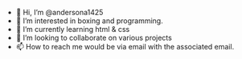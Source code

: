 - 👋 Hi, I’m @andersona1425
- 👀 I’m interested in boxing and programming.
- 🌱 I’m currently learning html & css
- 💞️ I’m looking to collaborate on various projects
- 📫 How to reach me would be via email with the associated email.

<!---
andersona1425/andersona1425 is a ✨ special ✨ repository because its `README.md` (this file) appears on your GitHub profile.
You can click the Preview link to take a look at your changes.
--->
